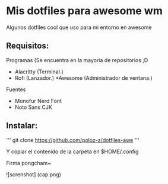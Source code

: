 # Mis dotfiles para awesome wm 

Algunos dotfiles cool que uso para mi entorno en awesome

## Requisitos:

Programas (Se encuentra en la mayoria de repositorios ;D
 * Alacritty (Terminal.)
 * Rofi (Lanzador.)
 *Awesome (Administrador de ventana.)
 
 Fuentes
  * Monofur Nerd Font
  * Noto Sans CJK
  
  ## Instalar:
  
  '''
  git clone https://github.com/poloz-z/dotfiles-awe
  '''
  
  Y copiar el contenido de la carpeta en $HOME/.config 
  
  Firma pongcham~
  
  ![screnshot] (cap.png)
